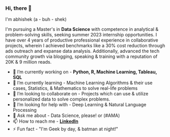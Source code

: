 ### Hi, there 👋
I'm abhishek (a - buh - shek)

I'm pursuing a Master's in **Data Science** with competence in analytical & problem-solving skills, seeking summer 2023 internship opportunities. I have over 4 years of productive professional experience in collaborative projects, wherein I achieved benchmarks like a 30% cost reduction through ads outreach and expanse data analysis. Additionally, advanced the tech community growth via blogging, speaking & training with a reputation of 20K & 9 million reads.

- 🔭 I’m currently working on - **Python, R, Machine Learning, Tableau, SQL**
- 🌱 I’m currently learning - Machine Learning Algorithms & their use cases, Statistics, & Mathematics to solve real-life problems
- 👯 I’m looking to collaborate on - Projects which can use & utilize personalized data to solve complex problems.
- 🤔 I’m looking for help with - Deep Learning & Natural Language Processing
- 💬 Ask me about - Data Science, please! or (#AMA)
- 📫 How to reach me - **[LinkedIn](https://www.linkedin.com/in/jabhij/)** 
- ⚡ Fun fact - "I'm Geek by day, & batman at night!"




<!--
**jabhij/jabhij** is a ✨ _special_ ✨ repository because its `README.md` (this file) appears on your GitHub profile.

Here are some ideas to get you started:

- 🔭 I’m currently working on ...
-  ...
- 
- 

- 😄 Pronouns: ...

-->

